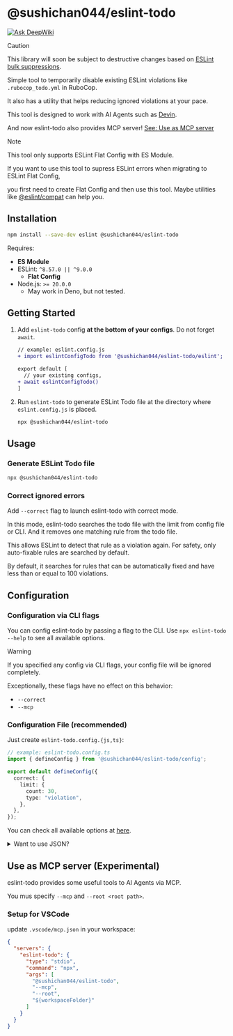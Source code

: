 # @sushichan044/eslint-todo

[![Ask DeepWiki](https://deepwiki.com/badge.svg)](https://deepwiki.com/sushichan044/eslint-todo)

> [!CAUTION]
> This library will soon be subject to destructive changes based on [ESLint bulk suppressions](https://eslint.org/blog/2025/04/introducing-bulk-suppressions/#getting-started).

Simple tool to temporarily disable existing ESLint violations like `.rubocop_todo.yml` in RuboCop.

It also has a utility that helps reducing ignored violations at your pace.

This tool is designed to work with AI Agents such as [Devin](https://devin.ai/).

And now eslint-todo also provides MCP server! [See: Use as MCP server](#use-as-mcp-server-experimental)

> [!NOTE]
> This tool only supports ESLint Flat Config with ES Module.
>
> If you want to use this tool to supress ESLint errors when migrating to ESLint Flat Config,
>
> you first need to create Flat Config and then use this tool. Maybe utilities like [@eslint/compat](https://github.com/eslint/rewrite/tree/main/packages/compat) can help you.

## Installation

```bash
npm install --save-dev eslint @sushichan044/eslint-todo
```

Requires:

- **ES Module**
- ESLint: `^8.57.0 || ^9.0.0`
  - **Flat Config**
- Node.js: `>= 20.0.0`
  - May work in Deno, but not tested.

## Getting Started

1. Add `eslint-todo` config **at the bottom of your configs**. Do not forget `await`.

    ``` diff
    // example: eslint.config.js
    + import eslintConfigTodo from '@sushichan044/eslint-todo/eslint';

    export default [
      // your existing configs,
    + await eslintConfigTodo()
    ]
    ```

2. Run `eslint-todo` to generate ESLint Todo file at the directory where `eslint.config.js` is placed.

    ```bash
    npx @sushichan044/eslint-todo
    ```

## Usage

### Generate ESLint Todo file

```bash
npx @sushichan044/eslint-todo
```

### Correct ignored errors

Add `--correct` flag to launch eslint-todo with correct mode.

In this mode, eslint-todo searches the todo file with the limit from config file or CLI.
And it removes one matching rule from the todo file.

This allows ESLint to detect that rule as a violation again. For safety, only auto-fixable rules are searched by default.

By default, it searches for rules that can be automatically fixed and have less than or equal to 100 violations.

## Configuration

### Configuration via CLI flags

You can config eslint-todo by passing a flag to the CLI.
Use `npx eslint-todo --help` to see all available options.

> [!WARNING]
> If you specified any config via CLI flags, your config file will be ignored completely.
>
> Exceptionally, these flags have no effect on this behavior:
>
> - `--correct`
> - `--mcp`

### Configuration File (recommended)

Just create `eslint-todo.config.{js,ts}`:

```typescript
// example: eslint-todo.config.ts
import { defineConfig } from '@sushichan044/eslint-todo/config';

export default defineConfig({
  correct: {
    limit: {
      count: 30,
      type: "violation",
    },
  },
});
```

You can check all available options at [here](./src/config/config.ts).

<details>
<summary>Want to use JSON?</summary>

Sure!

```json
{
  "$schema": "node_modules/@sushichan044/eslint-todo/config-schema.json",
  "correct": {
    "limit": {
      "count": 30,
      "type": "violation"
    }
  }
}
```

</details>

## Use as MCP server (Experimental)

eslint-todo provides some useful tools to AI Agents via MCP.

You mus specify `--mcp` and `--root <root path>`.

### Setup for VSCode

update `.vscode/mcp.json` in your workspace:

```json
{
  "servers": {
    "eslint-todo": {
      "type": "stdio",
      "command": "npx",
      "args": [
        "@sushichan044/eslint-todo",
        "--mcp",
        "--root",
        "${workspaceFolder}"
      ]
    }
  }
}
```
